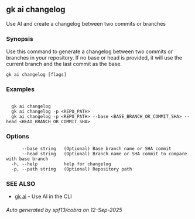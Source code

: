 ## gk ai changelog

Use AI and create a changelog between two commits or branches

### Synopsis


  Use this command to generate a changelog between two commits or branches in your repository.
  If no base or head is provided, it will use the current branch and the last commit as the base.


```
gk ai changelog [flags]
```

### Examples

```

  gk ai changelog
  gk ai changelog -p <REPO_PATH>
  gk ai changelog -p <REPO_PATH> --base <BASE_BRANCH_OR_COMMIT_SHA> --head <HEAD_BRANCH_OR_COMMIT_SHA>
```

### Options

```
      --base string   (Optional) Base branch name or SHA commit
      --head string   (Optional) Branch name or SHA commit to compare with base branch
  -h, --help          help for changelog
  -p, --path string   (Optional) Repository path
```

### SEE ALSO

* [gk ai](gk_ai.md)	 - Use AI in the CLI

###### Auto generated by spf13/cobra on 12-Sep-2025
